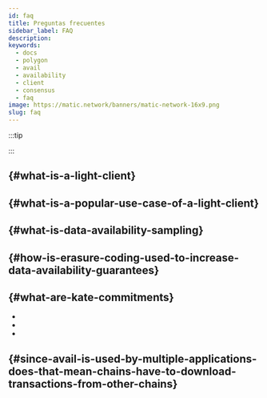 ```yaml
---
id: faq
title: Preguntas frecuentes
sidebar_label: FAQ
description:
keywords:
  - docs
  - polygon
  - avail
  - availability
  - client
  - consensus
  - faq
image: https://matic.network/banners/matic-network-16x9.png
slug: faq
---
```


:::tip



:::

##  {#what-is-a-light-client}



##  {#what-is-a-popular-use-case-of-a-light-client}



##  {#what-is-data-availability-sampling}



##  {#how-is-erasure-coding-used-to-increase-data-availability-guarantees}





##  {#what-are-kate-commitments}





-
-
-

<!-- This allows the extension of commitments be same as the commitment to extended data, which proves
correctness of commitment construction without having access to the entire data of the block. -->



##  {#since-avail-is-used-by-multiple-applications-does-that-mean-chains-have-to-download-transactions-from-other-chains}




